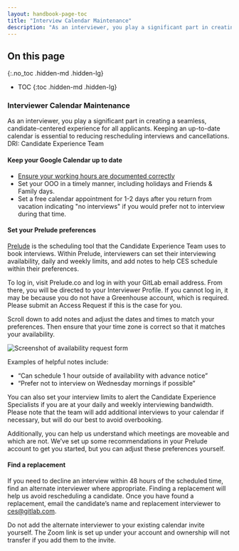 ```yaml
---
layout: handbook-page-toc
title: "Interview Calendar Maintenance"
description: "As an interviewer, you play a significant part in creating a seamless, candidate-centered experience for all applicants. Keeping an up-to-date calendar is essential to reducing rescheduling interviews and cancellations."
---
```


## On this page
{:.no_toc .hidden-md .hidden-lg}

- TOC
{:toc .hidden-md .hidden-lg}

### Interviewer Calendar Maintenance

As an interviewer, you play a significant part in creating a seamless, candidate-centered experience for all applicants. Keeping an up-to-date calendar is essential to reducing rescheduling interviews and cancellations.
DRI: Candidate Experience Team

#### Keep your Google Calendar up to date
  - [Ensure your working hours are documented correctly](https://support.google.com/calendar/answer/7638168?hl=en&co=GENIE.Platform%3DDesktop)
  - Set your OOO in a timely manner, including holidays and Friends & Family days. 
  - Set a free calendar appointment for 1-2 days after you return from vacation indicating "no interviews" if you would prefer not to interview during that time.

#### Set your Prelude preferences
[Prelude](/handbook/hiring/prelude/) is the scheduling tool that the Candidate Experience Team uses to book interviews. Within Prelude, interviewers can set their interviewing availability, daily and weekly limits, and add notes to help CES schedule within their preferences. 

To log in, visit Prelude.co and log in with your GitLab email address. From there, you will be directed to your Interviewer Profile. If you cannot log in, it may be because you do not have a Greenhouse account, which is required. Please submit an Access Request if this is the case for you.

Scroll down to add notes and adjust the dates and times to match your preferences. Then ensure that your time zone is correct so that it matches your availability. 

![Screenshot of availability request form](images/handbook/people-group/Availability.png)

Examples of helpful notes include: 
 - “Can schedule 1 hour outside of availability with advance notice”
 - “Prefer not to interview on Wednesday mornings if possible”


You can also set your interview limits to alert the Candidate Experience Specialists if you are at your daily and weekly interviewing bandwidth. Please note that the team will add additional interviews to your calendar if necessary, but will do our best to avoid overbooking.  

Additionally, you can help us understand which meetings are moveable and which are not. We’ve set up some recommendations in your Prelude account to get you started, but you can adjust these preferences yourself. 

#### Find a replacement
If you need to decline an interview within 48 hours of the scheduled time, find an alternate interviewer where appropriate. Finding a replacement will help us avoid rescheduling a candidate. Once you have found a replacement, email the candidate’s name and replacement interviewer to ces@gitlab.com.

Do not add the alternate interviewer to your existing calendar invite yourself. The Zoom link is set up under your account and ownership will not transfer if you add them to the invite. 
